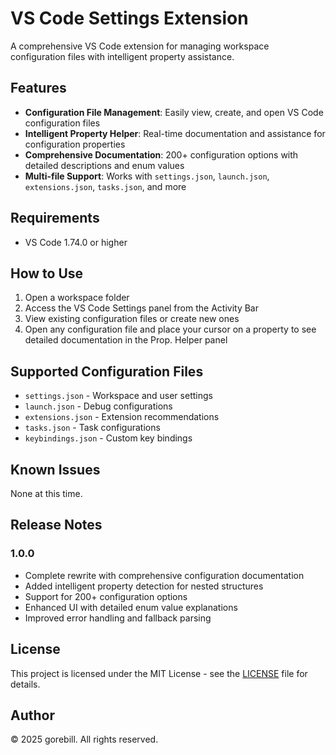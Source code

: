 # VS Code Settings Extension

A comprehensive VS Code extension for managing workspace configuration files with intelligent property assistance.

## Features

- **Configuration File Management**: Easily view, create, and open VS Code configuration files
- **Intelligent Property Helper**: Real-time documentation and assistance for configuration properties
- **Comprehensive Documentation**: 200+ configuration options with detailed descriptions and enum values
- **Multi-file Support**: Works with `settings.json`, `launch.json`, `extensions.json`, `tasks.json`, and more

## Requirements

- VS Code 1.74.0 or higher

## How to Use

1. Open a workspace folder
2. Access the VS Code Settings panel from the Activity Bar
3. View existing configuration files or create new ones
4. Open any configuration file and place your cursor on a property to see detailed documentation in the Prop. Helper panel

## Supported Configuration Files

- `settings.json` - Workspace and user settings
- `launch.json` - Debug configurations
- `extensions.json` - Extension recommendations
- `tasks.json` - Task configurations
- `keybindings.json` - Custom key bindings

## Known Issues

None at this time.

## Release Notes

### 1.0.0

- Complete rewrite with comprehensive configuration documentation
- Added intelligent property detection for nested structures
- Support for 200+ configuration options
- Enhanced UI with detailed enum value explanations
- Improved error handling and fallback parsing

## License

This project is licensed under the MIT License - see the [LICENSE](LICENSE) file for details.

## Author

© 2025 gorebill. All rights reserved.
